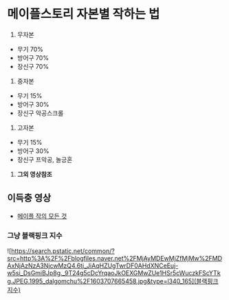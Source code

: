 # 메이플스토리 자본별 작하는 법
1. 무자본
 - 무기 70%
 - 방어구 70%
 - 장신구 70%
1. 중자본
 - 무기 15%
 - 방어구 30%
 - 장신구 악공스크롤
1. 고자본
 - 무기 15%
 - 방어구 30%
 - 장신구 프악공, 놀긍혼
1. **그외 영상참조**
## 이득충 영상
 - [메이플 작의 모든 것](https://www.youtube.com/watch?v=nprW-Oy54ew&t=736s)
### 그냥 블랙핑크 지수
![https://search.pstatic.net/common/?src=http%3A%2F%2Fblogfiles.naver.net%2FMjAyMDEwMjZfMjMw%2FMDAxNjAzNzA3NjcwMzQ4.6tj_JiAqHZUgTwrDF0AHdXNCeEuj-w5si_DsGmiBJp8g._9T24g5cDcYrqaoJkOEXGMwZUe1HSr5cWuczkFScYTkg.JPEG.1995_dalgomchu%2F1603707665458.jpg&type=l340_165](블랙핑크지수)